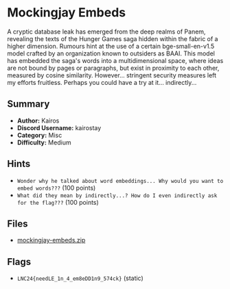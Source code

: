 # Mockingjay Embeds
A cryptic database leak has emerged from the deep realms of Panem, revealing the texts of the Hunger Games saga hidden within the fabric of a higher dimension. Rumours hint at the use of a certain bge-small-en-v1.5 model crafted by an organization known to outsiders as BAAI. This model has embedded the saga's words into a multidimensional space, where ideas are not bound by pages or paragraphs, but exist in proximity to each other, measured by cosine similarity. However... stringent security measures left my efforts fruitless. Perhaps you could have a try at it... indirectly...


## Summary
- **Author:** Kairos
- **Discord Username:** kairostay 
- **Category:** Misc
- **Difficulty:** Medium

## Hints
- `Wonder why he talked about word embeddings... Why would you want to embed words???` (100 points)
- `What did they mean by indirectly...? How do I even indirectly ask for the flag???` (100 points)


## Files
- [mockingjay-embeds.zip](/Mockingjay%20Embeds/distrib/mockingjay-embeds.zip)
## Flags
- `LNC24{needLE_1n_4_em8eDD1n9_574ck}` (static)